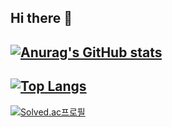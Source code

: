 ## Hi there 👋
[![Anurag's GitHub stats](https://github-readme-stats.vercel.app/api?username=KKM3657)](https://github.com/anuraghazra/github-readme-stats)
---
[![Top Langs](https://github-readme-stats.vercel.app/api/top-langs/?username=KKM3657)](https://github.com/anuraghazra/github-readme-stats)
---

[![Solved.ac프로필](http://mazassumnida.wtf/api/v2/generate_badge?boj=mmm3657)](https://solved.ac/mmm3657)
<!--
**KKM3657/KKM3657** is a ✨ _special_ ✨ repository because its `README.md` (this file) appears on your GitHub profile.

Here are some ideas to get you started:

- 🔭 I’m currently working on ...
- 🌱 I’m currently learning ...
- 👯 I’m looking to collaborate on ...
- 🤔 I’m looking for help with ...
- 💬 Ask me about ...
- 📫 How to reach me: ...
- 😄 Pronouns: ...
- ⚡ Fun fact: ...
-->
